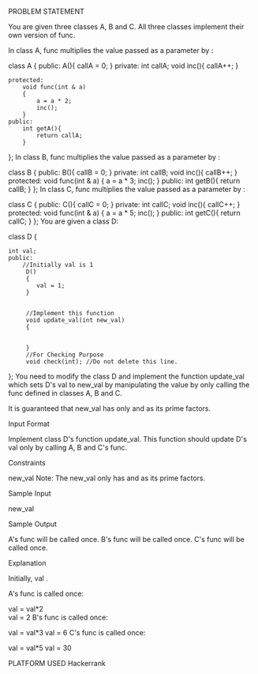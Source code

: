PROBLEM STATEMENT

You are given three classes A, B and C. All three classes implement their own version of func.

In class A, func multiplies the value passed as a parameter by :

class A
{
    public:
        A(){
            callA = 0;
        }
    private:
        int callA;
        void inc(){
            callA++;
        }

    protected:
        void func(int & a)
        {
            a = a * 2;
            inc();
        }
    public:
        int getA(){
            return callA;
        }
};
In class B, func multiplies the value passed as a parameter by :

class B
{
    public:
        B(){
            callB = 0;
        }
    private:
        int callB;
        void inc(){
            callB++;
        }
    protected:
        void func(int & a)
        {
            a = a * 3;
            inc();
        }
    public:
        int getB(){
            return callB;
        }
};
In class C, func multiplies the value passed as a parameter by :

class C
{
    public:
        C(){
            callC = 0;
        }
    private:
        int callC;
        void inc(){
            callC++;
        }
    protected:
        void func(int & a)
        {
            a = a * 5;
            inc();
        }
    public:
        int getC(){
            return callC;
        }
};
You are given a class D:

class D 
{

	int val;
	public:
		//Initially val is 1
		 D()
		 {
		 	val = 1;
		 }


		 //Implement this function
		 void update_val(int new_val)
		 {

			
		 }
		 //For Checking Purpose
		 void check(int); //Do not delete this line.
};
You need to modify the class D and implement the function update_val which sets D's val to new_val by manipulating the value by only calling the func defined in classes A, B and C.

It is guaranteed that new_val has only  and  as its prime factors.

Input Format

Implement class D's function update_val. This function should update D's val only by calling A, B and C's func.

Constraints

 new_val 
Note: The new_val only has  and  as its prime factors.

Sample Input

new_val 

Sample Output

A's func will be called once.
B's func will be called once.
C's func will be called once.

Explanation

Initially, val .

A's func is called once:

val = val*2  
val = 2
B's func is called once:

val = val*3
val = 6
C's func is called once:

val = val*5
val = 30


PLATFORM USED
Hackerrank
